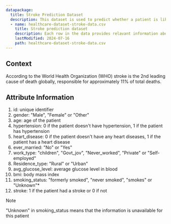 ```yaml
---
datapackage:
  title: Stroke Prediction Dataset
  description: This dataset is used to predict whether a patient is likely to get stroke based on the input parameters like gender, age, various diseases, and smoking status. 
  - name: healthcare-dataset-stroke-data.csv
    title: Stroke prediction dataset
    description: Each row in the data provides relavant information about the patient.
    lastModified: 2024-07-16
    path: healthcare-dataset-stroke-data.csv
---
```


## Context 

According to the World Health Organization (WHO) stroke is the 2nd leading cause of death globally, responsible for approximately 11% of total deaths.

## Attribute Information

1) id: unique identifier
2) gender: "Male", "Female" or "Other"
3) age: age of the patient
4) hypertension: 0 if the patient doesn't have hypertension, 1 if the patient has hypertension
5) heart_disease: 0 if the patient doesn't have any heart diseases, 1 if the patient has a heart disease
6) ever_married: "No" or "Yes"
7) work_type: "children", "Govt_jov", "Never_worked", "Private" or "Self-employed"
8) Residence_type: "Rural" or "Urban"
9) avg_glucose_level: average glucose level in blood
10) bmi: body mass index
11) smoking_status: "formerly smoked", "never smoked", "smokes" or "Unknown"*
12) stroke: 1 if the patient had a stroke or 0 if not

> [!note]
> "Unknown" in smoking_status means that the information is unavailable for this patient
